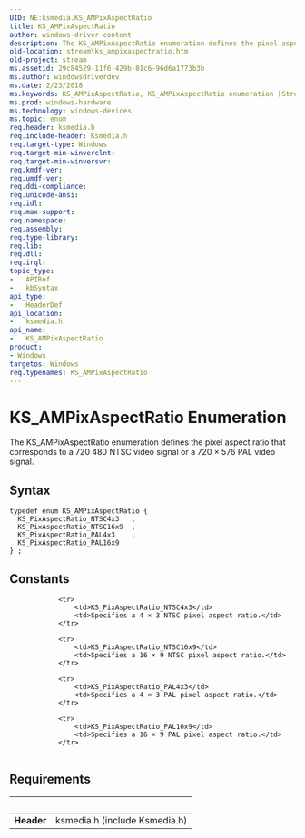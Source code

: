 ```yaml
---
UID: NE:ksmedia.KS_AMPixAspectRatio
title: KS_AMPixAspectRatio
author: windows-driver-content
description: The KS_AMPixAspectRatio enumeration defines the pixel aspect ratio that corresponds to a 720 480 NTSC video signal or a 720 × 576 PAL video signal.
old-location: stream\ks_ampixaspectratio.htm
old-project: stream
ms.assetid: 29c84529-11f6-429b-81c6-96d6a1773b3b
ms.author: windowsdriverdev
ms.date: 2/23/2018
ms.keywords: KS_AMPixAspectRatio, KS_AMPixAspectRatio enumeration [Streaming Media Devices], KS_PixAspectRatio_NTSC16x9, KS_PixAspectRatio_NTSC4x3, KS_PixAspectRatio_PAL16x9, KS_PixAspectRatio_PAL4x3, ksmedia/KS_AMPixAspectRatio, ksmedia/KS_PixAspectRatio_NTSC16x9, ksmedia/KS_PixAspectRatio_NTSC4x3, ksmedia/KS_PixAspectRatio_PAL16x9, ksmedia/KS_PixAspectRatio_PAL4x3, stream.ks_ampixaspectratio, vidcapstruct_d891dbda-a467-4e13-bad6-fef794146717.xml
ms.prod: windows-hardware
ms.technology: windows-devices
ms.topic: enum
req.header: ksmedia.h
req.include-header: Ksmedia.h
req.target-type: Windows
req.target-min-winverclnt: 
req.target-min-winversvr: 
req.kmdf-ver: 
req.umdf-ver: 
req.ddi-compliance: 
req.unicode-ansi: 
req.idl: 
req.max-support: 
req.namespace: 
req.assembly: 
req.type-library: 
req.lib: 
req.dll: 
req.irql: 
topic_type:
-	APIRef
-	kbSyntax
api_type:
-	HeaderDef
api_location:
-	ksmedia.h
api_name:
-	KS_AMPixAspectRatio
product:
- Windows
targetos: Windows
req.typenames: KS_AMPixAspectRatio
---
```


# KS_AMPixAspectRatio Enumeration
The KS_AMPixAspectRatio enumeration defines the pixel aspect ratio that corresponds to a 720  480 NTSC video signal or a 720 × 576 PAL video signal.

## Syntax
```
typedef enum KS_AMPixAspectRatio {
  KS_PixAspectRatio_NTSC4x3   ,
  KS_PixAspectRatio_NTSC16x9  ,
  KS_PixAspectRatio_PAL4x3    ,
  KS_PixAspectRatio_PAL16x9
} ;
```

## Constants

<table>
            
                <tr>
                    <td>KS_PixAspectRatio_NTSC4x3</td>
                    <td>Specifies a 4 × 3 NTSC pixel aspect ratio.</td>
                </tr>
            
                <tr>
                    <td>KS_PixAspectRatio_NTSC16x9</td>
                    <td>Specifies a 16 × 9 NTSC pixel aspect ratio.</td>
                </tr>
            
                <tr>
                    <td>KS_PixAspectRatio_PAL4x3</td>
                    <td>Specifies a 4 × 3 PAL pixel aspect ratio.</td>
                </tr>
            
                <tr>
                    <td>KS_PixAspectRatio_PAL16x9</td>
                    <td>Specifies a 16 × 9 PAL pixel aspect ratio.</td>
                </tr>
</table>


## Requirements
| &nbsp; | &nbsp; |
| ---- |:---- |
| **Header** | ksmedia.h (include Ksmedia.h) |